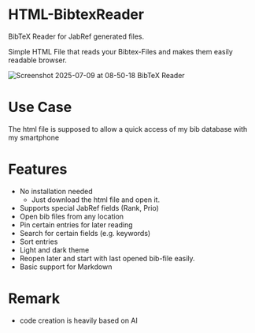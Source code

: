 # HTML-BibtexReader
BibTeX Reader for JabRef generated files.

Simple HTML File that reads your Bibtex-Files and makes them easily readable browser.

![Screenshot 2025-07-09 at 08-50-18 BibTeX Reader](https://github.com/user-attachments/assets/13304bcf-d4cc-4311-af81-f7970ccba9a9)



# Use Case
The html file is supposed to allow a quick access of my bib database with my smartphone

# Features
- No installation needed
  - Just download the html file and open it.
- Supports special JabRef fields (Rank, Prio)
- Open bib files from any location
- Pin certain entries for later reading
- Search for certain fields (e.g. keywords)
- Sort entries
- Light and dark theme
- Reopen later and start with last opened bib-file easily.
- Basic support for Markdown

# Remark
- code creation is heavily based on AI

